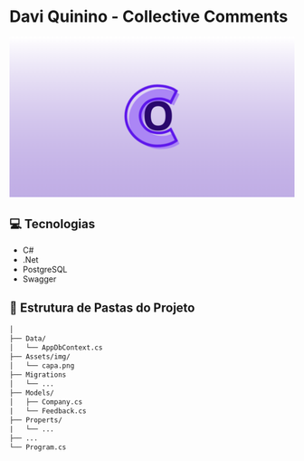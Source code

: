 # Davi Quinino - Collective Comments

![BANNER](Assets/img/capa.png)

## 💻 Tecnologias

- C#
- .Net
- PostgreSQL
- Swagger

## 📃 Estrutura de Pastas do Projeto

```text
│
├── Data/
│   └── AppDbContext.cs
├── Assets/img/
│   └── capa.png
├── Migrations
│   └── ...
├── Models/
│   ├── Company.cs
|   └── Feedback.cs
├── Properts/
|   └── ...
├── ...
└── Program.cs
```
